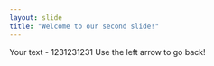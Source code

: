 ```yaml
---
layout: slide
title: "Welcome to our second slide!"
---
```

Your text - 1231231231
Use the left arrow to go back!

